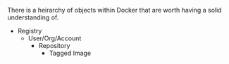 There is a heirarchy of objects within Docker that are worth having a solid understanding of.

* Registry
	* User/Org/Account
		* Repository
			* Tagged Image

